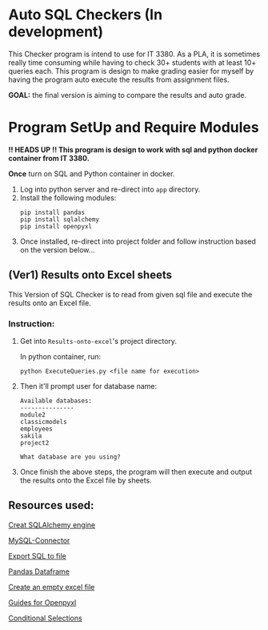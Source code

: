 # Auto SQL Checkers (In development)

This Checker program is intend to use for IT 3380. As a PLA, it is sometimes really time consuming while having to check 30+ students with at least 10+ queries each. This program is design to make grading easier for myself by having the program auto execute the results from assignment files.

**GOAL:** the final version is aiming to compare the results and auto grade.

# Program SetUp and Require Modules

**!! HEADS UP !! This program is design to work with sql and python docker container from IT 3380.**

**Once** turn on SQL and Python container in docker.

1. Log into python server and re-direct into `app` directory.
2. Install the following modules:
   ```
   pip install pandas
   pip install sqlalchemy
   pip install openpyxl
   ```
3. Once installed, re-direct into project folder and follow instruction based on the version below...

## **(Ver1) Results onto Excel sheets**

This Version of SQL Checker is to read from given sql file and execute the results onto an Excel file.

### **Instruction:**

1. Get into `Results-onto-excel`'s project directory.

   In python container, run:

   ```
   python ExecuteQueries.py <file name for execution>
   ```

2. Then it'll prompt user for database name:

   ```
   Available databases:
   ---------------
   module2
   classicmodels
   employees
   sakila
   project2

   What database are you using?
   ```

3. Once finish the above steps, the program will then execute and output the results onto the Excel file by sheets.

## Resources used:

[Creat SQLAlchemy engine](https://hackersandslackers.com/python-database-management-sqlalchemy/#:~:text=Database%20Connection%20URIs)

[MySQL-Connector](https://docs.sqlalchemy.org/en/20/dialects/mysql.html#module-sqlalchemy.dialects.mysql.mysqlconnector)

[Export SQL to file](https://datatofish.com/export-sql-table-to-csv-python/)

[Pandas Dataframe](https://www.freecodecamp.org/news/connect-python-with-sql/#:~:text=Formatting%20Output%20into%20a%20pandas%20DataFrame)

[Create an empty excel file](https://www.tutorialspoint.com/How-to-create-an-empty-file-using-Python)

[Guides for Openpyxl](https://realpython.com/openpyxl-excel-spreadsheets-python/)

[Conditional Selections](https://youtu.be/SF4BNTOSC7s?t=178)
